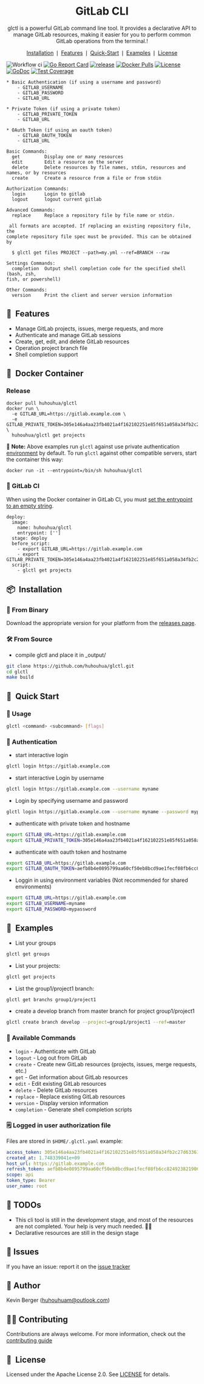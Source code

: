 
<div align="center">
	<h1>GitLab CLI</h1>
	<p>glctl is a powerful GitLab command line tool. It provides a declarative API to manage GitLab resources, making it easier for you to perform common GitLab operations from the terminal.!</p>
</div>

<p align="center">
	<a href="#-installation">Installation</a> ❘
	<a href="#-features">Features</a> ❘
	<a href="#-quick-start">Quick-Start</a> ❘
	<a href="#-examples">Examples</a> ❘
	<a href="#-license">License</a>
</p>


![Workflow ci](https://github.com/huhouhua/glctl/actions/workflows/glctl.yml/badge.svg)
[![Go Report Card](https://goreportcard.com/badge/github.com/huhouhua/glctl)](https://goreportcard.com/report/github.com/huhouhua/glctl)
[![release](https://img.shields.io/github/release-pre/huhouhua/glctl.svg)](https://github.com/huhouhua/glctl/releases)
[![Docker Pulls](https://img.shields.io/docker/pulls/huhouhua/glctl.svg?maxAge=604800)](https://hub.docker.com/r/huhouhua/glctl/)
[![License](https://img.shields.io/badge/License-Apache%202.0-blue.svg)](LICENSE)
[![GoDoc](https://godoc.org/github.com/huhouhua/glctl?status.svg)](https://godoc.org/github.com/huhouhua/glctl)
[![Test Coverage](https://codecov.io/gh/huhouhua/glctl/branch/main/graph/badge.svg)](https://codecov.io/gh/huhouhua/glctl)

```
* Basic Authentication (if using a username and password)
    - GITLAB_USERNAME
    - GITLAB_PASSWORD
    - GITLAB_URL

* Private Token (if using a private token)
    - GITLAB_PRIVATE_TOKEN
    - GITLAB_URL

* OAuth Token (if using an oauth token)
    - GITLAB_OAUTH_TOKEN
    - GITLAB_URL
    
Basic Commands:
  get         Display one or many resources
  edit        Edit a resource on the server
  delete      Delete resources by file names, stdin, resources and names, or by resources
  create      Create a resource from a file or from stdin

Authorization Commands:
  login       Login to gitlab
  logout      logout current gitlab

Advanced Commands:
  replace     Replace a repository file by file name or stdin.

 all formats are accepted. If replacing an existing repository file, the
complete repository file spec must be provided. This can be obtained by

  $ glctl get files PROJECT --path=my.yml --ref=BRANCH --raw

Settings Commands:
  completion  Output shell completion code for the specified shell (bash, zsh,
fish, or powershell)

Other Commands:
  version     Print the client and server version information

```

## 🤘&nbsp; Features
- Manage GitLab projects, issues, merge requests, and more
- Authenticate and manage GitLab sessions
- Create, get, edit, and delete GitLab resources
- Operation project branch file
- Shell completion support

## 🐳&nbsp; Docker Container
### Release
```
docker pull huhouhua/glctl
docker run \
  -e GITLAB_URL=https://gitlab.example.com \
  -e GITLAB_PRIVATE_TOKEN=305e146a4aa23fb4021a4f162102251e85f651a058a34fb2c27d633617cf8877 \
  huhouhua/glctl get projects
```

🔔 **Note:** Above examples run `glctl` against  use private authentication [environment](#authentication) by default. To run `glctl` against other compatible servers, start the container this way:

```
docker run -it --entrypoint=/bin/sh huhouhua/glctl
```

### 🦊 GitLab CI
When using the Docker container in GitLab CI, you must [set the entrypoint to an empty string](https://docs.gitlab.com/ee/ci/docker/using_docker_images.html#override-the-entrypoint-of-an-image).

```
deploy:
  image:
    name: huhouhua/glctl
    entrypoint: ['']
  stage: deploy
  before_script:
    - export GITLAB_URL=https://gitlab.example.com
    - export GITLAB_PRIVATE_TOKEN=305e146a4aa23fb4021a4f162102251e85f651a058a34fb2c27d633617cf8877
  script:
    - glctl get projects
```

## 📦&nbsp; Installation

### 📁 From Binary

Download the appropriate version for your platform from the [releases page](https://github.com/huhouhua/glctl/releases).

### 🛠️ From Source
- compile glctl and place it in _output/
```bash
git clone https://github.com/huhouhua/glctl.git
cd glctl
make build
```

## 🚀&nbsp; Quick Start

### 📄&nbsp;Usage
  ```bash
  glctl <command> <subcommand> [flags]
  ```

### 🔐 Authentication

- start interactive login
```bash
glctl login https://gitlab.example.com
```
- start interactive Login by username
```bash
glctl login https://gitlab.example.com --username myname
```

- Login by specifying username and password
```bash
glctl login https://gitlab.example.com --username myname --password mypassword
```

- authenticate with private token and hostname
```bash
export GITLAB_URL=https://gitlab.example.com
export GITLAB_PRIVATE_TOKEN=305e146a4aa23fb4021a4f162102251e85f651a058a34fb2c27d633617cf8877
```

- authenticate with oauth token and hostname
```bash
export GITLAB_URL=https://gitlab.example.com
export GITLAB_OAUTH_TOKEN=aefb8b4e0895799aa60cf50eb8bcd9ae1fecf08fb6cc8249238219067e5aa926
```

- Loggin in using environment variables (Not recommended for shared environments)
```bash
export GITLAB_URL=https://gitlab.example.com
export GITLAB_USERNAME=myname
export GITLAB_PASSWORD=mypassword
```

## 🥙&nbsp; Examples
- List your groups
```bash
glctl get groups
```

- List your projects:
```bash
glctl get projects
```

- List the group1/project1 branch:
```bash
glctl get branchs group1/project1
```

- create a develop branch from master branch for project group1/project1
```bash
glctl create branch develop --project=group1/project1 --ref=master
```

### 🥪 Available Commands

- `login` - Authenticate with GitLab
- `logout` - Log out from GitLab
- `create` - Create new GitLab resources (projects, issues, merge requests, etc.)
- `get` - Get information about GitLab resources
- `edit` - Edit existing GitLab resources
- `delete` - Delete GitLab resources
- `replace` - Replace existing GitLab resources
- `version` - Display version information
- `completion` - Generate shell completion scripts

### 🗒️&nbsp;Logged in user authorization file
Files are stored in `$HOME/.glctl.yaml` example:
```yaml
access_token: 305e146a4aa23fb4021a4f162102251e85f651a058a34fb2c27d633617cf8877
created_at: 1.748339041e+09
host_url: https://gitlab.example.com
refresh_token: aefb8b4e0895799aa60cf50eb8bcd9ae1fecf08fb6cc8249238219067e5aa926
scope: api
token_type: Bearer
user_name: root
```

## 🧠&nbsp;TODOs

- This cli tool is still in the development stage, and most of the resources are not completed. Your help is very much needed. 🙋‍♂️
- Declarative resources are still in the design stage

## 🤝&nbsp;Issues

If you have an issue: report it on the [issue tracker](https://github.com/huhouhua/glctl/issues)

## 👤&nbsp;Author

Kevin Berger (<huhouhuam@outlook.com>)

## 🧑‍💻&nbsp;Contributing

Contributions are always welcome. For more information, check out the [contributing guide](CONTRIBUTING.md)

## 📘&nbsp; License

Licensed under the Apache License 2.0. See [LICENSE](LICENSE) for details.